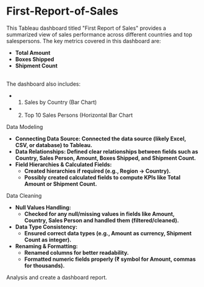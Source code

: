 # First-Report-of-Sales

This Tableau dashboard titled "First Report of Sales" provides a summarized view of sales performance across different countries and top salespersons. 
The key metrics covered in this dashboard are:

- **Total Amount**
- **Boxes Shipped**
- **Shipment Count**
<br>
The dashboard also includes:

  - 1. Sales by Country (Bar Chart)
  - 2. Top 10 Sales Persons (Horizontal Bar Chart

 Data Modeling
- **Connecting Data Source: Connected the data source (likely Excel, CSV, or database) to Tableau.**
- **Data Relationships: Defined clear relationships between fields such as Country, Sales Person, Amount, Boxes Shipped, and Shipment Count.**
- **Field Hierarchies & Calculated Fields:**
   - **Created hierarchies if required (e.g., Region → Country).**
   - **Possibly created calculated fields to compute KPIs like Total Amount or Shipment Count.**

Data Cleaning
- **Null Values Handling:**
   - **Checked for any null/missing values in fields like Amount, Country, Sales Person and handled them (filtered/cleaned).**
- **Data Type Consistency:**
   - **Ensured correct data types (e.g., Amount as currency, Shipment Count as integer).**
- **Renaming & Formatting:**
   - **Renamed columns for better readability.**
   - **Formatted numeric fields properly (₹ symbol for Amount, commas for thousands).**


Analysis and create a dashboard report.
